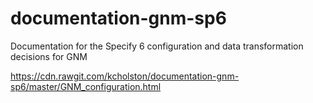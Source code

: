 # documentation-gnm-sp6
Documentation for the Specify 6 configuration and data transformation decisions for GNM

https://cdn.rawgit.com/kcholston/documentation-gnm-sp6/master/GNM_configuration.html
